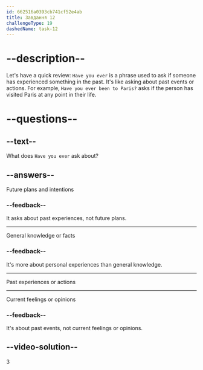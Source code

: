```yaml
---
id: 662516a0393cb741cf52e4ab
title: Завдання 12
challengeType: 19
dashedName: task-12
---
```


# --description--

Let's have a quick review: `Have you ever` is a phrase used to ask if someone has experienced something in the past. It's like asking about past events or actions. For example, `Have you ever been to Paris?` asks if the person has visited Paris at any point in their life.

# --questions--

## --text--

What does `Have you ever` ask about?

## --answers--

Future plans and intentions

### --feedback--

It asks about past experiences, not future plans.

---

General knowledge or facts

### --feedback--

It's more about personal experiences than general knowledge.

---

Past experiences or actions

---

Current feelings or opinions

### --feedback--

It's about past events, not current feelings or opinions.

## --video-solution--

3
